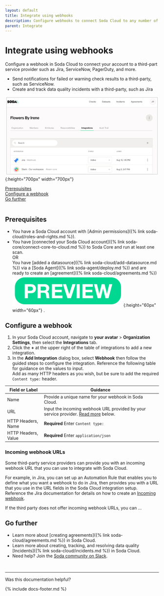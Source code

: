 ```yaml
---
layout: default
title: Integrate using webhooks
description: Configure webhooks to connect Soda Cloud to any number of third-party service provider.
parent: Integrate
---
```


# Integrate using webhooks

Configure a webhook in Soda Cloud to connect your account to a third-part service provider such as Jira, ServiceNow, PagerDuty, and more.

* Send notifications for failed or warning check results to a third-party, such as ServiceNow.
* Create and track data quality incidents with a third-party, such as Jira

![webhook-example](/assets/images/webhook-example.png){:height="700px" width="700px"} 

[Prerequisites](#prerequisites)<br />
[Configure a webhook](#configure-a-webhook) <br />
[Go further](#go-further)<br />
<br />


## Prerequisites

* You have a Soda Cloud account with [Admin permissions]({% link soda-cloud/roles-and-rights.md %}).
* You have [connected your Soda Cloud account]({% link soda-core/connect-core-to-cloud.md %}) to Soda Core and run at least one scan.<br /> OR<br /> You have [added a datasource]({% link soda-cloud/add-datasource.md %}) via a [Soda Agent]({% link soda-agent/deploy.md %}) and are ready to create an [agreement]({% link soda-cloud/agreements.md %})![preview](/assets/images/preview.png){:height="60px" width="60px"} .

## Configure a webhook

1. In your Soda Cloud account, navigate to **your avatar** > **Organization Settings**, then select the **Integrations** tab.
2. Click the **+** at the upper right of the table of integrations to add a new integration. 
3. In the **Add Integration** dialog box, select **Webhook** then follow the guided steps to configure the integration. Reference the following table for guidance on the values to input. <br /> Add as many HTTP headers as you wish, but be sure to add the required `Content type:` header.

| Field or Label  | Guidance |
| -----------------  | ----------- |
| Name | Provide a unique name for your webhook in Soda Cloud. |
| URL | Input the incoming webhook URL provided by your service provider. [Read more](#incoming-webhook-urls) below. |
| HTTP Headers, Name |  **Required** Enter `Content type:` |
| HTTP Headers, Value |  **Required** Enter `application/json` |


### Incoming webhook URLs

Some third-party service providers can provide you with an incoming webhook URL that you can use to integrate with Soda Cloud. 

For example, in Jira, you can set up an Automation Rule that enables you to define what you want a webhook to do in Jira, then provides you with a URL that you use in the URL fields in the Soda Cloud integration setup. Reference the Jira documentation for details on how to create an <a href="https://confluence.atlassian.com/automation070/triggers-1014664599.html" target="_blank">Incoming webhook</a>.

If the third party does not offer incoming webhook URLs, you can ...

## Go further

* Learn more about [creating agreements]({% link soda-cloud/agreements.md %}) in Soda Cloud.
* Learn more about creating, tracking, and resolving data quality [Incidents]({% link soda-cloud/incidents.md %}) in Soda Cloud.
* Need help? Join the <a href="http://community.soda.io/slack" target="_blank"> Soda community on Slack</a>.
<br />

---

Was this documentation helpful?

<!-- LikeBtn.com BEGIN -->
<span class="likebtn-wrapper" data-theme="tick" data-i18n_like="Yes" data-ef_voting="grow" data-show_dislike_label="true" data-counter_zero_show="true" data-i18n_dislike="No"></span>
<script>(function(d,e,s){if(d.getElementById("likebtn_wjs"))return;a=d.createElement(e);m=d.getElementsByTagName(e)[0];a.async=1;a.id="likebtn_wjs";a.src=s;m.parentNode.insertBefore(a, m)})(document,"script","//w.likebtn.com/js/w/widget.js");</script>
<!-- LikeBtn.com END -->

{% include docs-footer.md %}